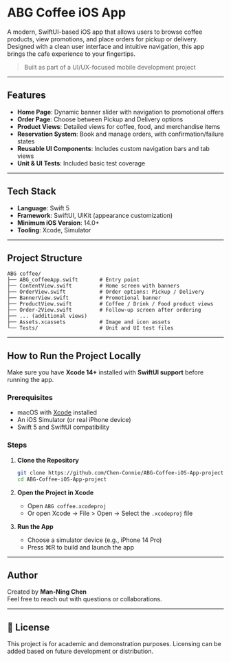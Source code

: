 # ABG Coffee iOS App

A modern, SwiftUI-based iOS app that allows users to browse coffee products, view promotions, and place orders for pickup or delivery. Designed with a clean user interface and intuitive navigation, this app brings the cafe experience to your fingertips.

> Built as part of a UI/UX-focused mobile development project

---

## Features

- **Home Page**: Dynamic banner slider with navigation to promotional offers
- **Order Page**: Choose between Pickup and Delivery options
- **Product Views**: Detailed views for coffee, food, and merchandise items
- **Reservation System**: Book and manage orders, with confirmation/failure states
- **Reusable UI Components**: Includes custom navigation bars and tab views
- **Unit & UI Tests**: Included basic test coverage

---

## Tech Stack

- **Language**: Swift 5
- **Framework**: SwiftUI, UIKit (appearance customization)
- **Minimum iOS Version**: 14.0+
- **Tooling**: Xcode, Simulator

---

## Project Structure

```
ABG coffee/
├── ABG_coffeeApp.swift       # Entry point
├── ContentView.swift         # Home screen with banners
├── OrderView.swift           # Order options: Pickup / Delivery
├── BannerView.swift          # Promotional banner
├── ProductView.swift         # Coffee / Drink / Food product views
├── Order-2View.swift         # Follow-up screen after ordering
├── ... (additional views)
├── Assets.xcassets           # Image and icon assets
└── Tests/                    # Unit and UI test files
```

---

## How to Run the Project Locally

Make sure you have **Xcode 14+** installed with **SwiftUI support** before running the app.

### Prerequisites

- macOS with [Xcode](https://developer.apple.com/xcode/) installed
- An iOS Simulator (or real iPhone device)
- Swift 5 and SwiftUI compatibility

### Steps

1. **Clone the Repository**

   ```bash
   git clone https://github.com/Chen-Connie/ABG-Coffee-iOS-App-project.git
   cd ABG-Coffee-iOS-App-project
   ```

2. **Open the Project in Xcode**

   - Open `ABG coffee.xcodeproj`
   - Or open Xcode → File > Open → Select the `.xcodeproj` file

3. **Run the App**

   - Choose a simulator device (e.g., iPhone 14 Pro)
   - Press ⌘R to build and launch the app

---

## Author

Created by **Man-Ning Chen**  
Feel free to reach out with questions or collaborations.

---

## 📄 License

This project is for academic and demonstration purposes. Licensing can be added based on future development or distribution.
